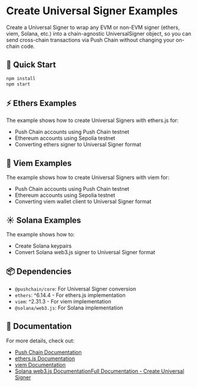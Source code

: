 # Create Universal Signer Examples

Create a Universal Signer to wrap any EVM or non-EVM signer (ethers, viem, Solana, etc.) into a chain-agnostic UniversalSigner object, so you can send cross-chain transactions via Push Chain without changing your on-chain code.

## 🚀 Quick Start

```bash
npm install
npm start
```

## ⚡ Ethers Examples

The example shows how to create Universal Signers with ethers.js for:
- Push Chain accounts using Push Chain testnet
- Ethereum accounts using Sepolia testnet
- Converting ethers signer to Universal Signer format

## 🌟 Viem Examples

The example shows how to create Universal Signers with viem for:
- Push Chain accounts using Push Chain testnet
- Ethereum accounts using Sepolia testnet
- Converting viem wallet client to Universal Signer format

## ☀️ Solana Examples

The example shows how to:
- Create Solana keypairs
- Convert Solana web3.js signer to Universal Signer format

## 📦 Dependencies

- `@pushchain/core`: For Universal Signer conversion
- `ethers`: ^6.14.4 - For ethers.js implementation
- `viem`: ^2.31.3 - For viem implementation
- `@solana/web3.js`: For Solana implementation

## 🔗 Documentation

For more details, check out:
- [Push Chain Documentation](https://push.org/docs/chain)
- [ethers.js Documentation](https://docs.ethers.org/v6/)
- [viem Documentation](https://viem.sh)
- [Solana web3.js Documentation](https://solana-labs.github.io/solana-web3.js)[Full Documentation - Create Universal Signer](https://push.org/docs/chain/build/create-universal-signer)